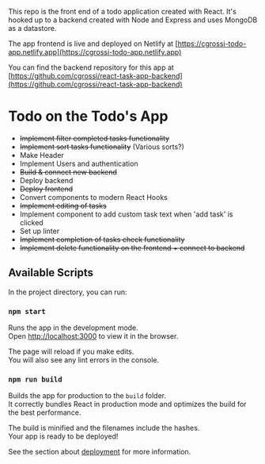 This repo is the front end of a todo application created with React. It's hooked up to a backend created with Node and Express and uses MongoDB as a datastore.

The app frontend is live and deployed on Netlify at [https://cgrossi-todo-app.netlify.app](https://cgrossi-todo-app.netlify.app)

You can find the backend repository for this app at [https://github.com/cgrossi/react-task-app-backend](https://github.com/cgrossi/react-task-app-backend)

# Todo on the Todo's App
- ~~Implement filter completed tasks functionality~~
- ~~Implement sort tasks functionality~~ (Various sorts?)
- Make Header
- Implement Users and authentication
- ~~Build & connect new backend~~
- Deploy backend
- ~~Deploy frontend~~
- Convert components to modern React Hooks
- ~~Implement editing of tasks~~
- Implement component to add custom task text when 'add task' is clicked
- Set up linter
- ~~Implement completion of tasks check functionality~~
- ~~Implement delete functionality on the frontend + connect to backend~~


## Available Scripts

In the project directory, you can run:

### `npm start`

Runs the app in the development mode.<br>
Open [http://localhost:3000](http://localhost:3000) to view it in the browser.

The page will reload if you make edits.<br>
You will also see any lint errors in the console.


### `npm run build`

Builds the app for production to the `build` folder.<br>
It correctly bundles React in production mode and optimizes the build for the best performance.

The build is minified and the filenames include the hashes.<br>
Your app is ready to be deployed!

See the section about [deployment](https://facebook.github.io/create-react-app/docs/deployment) for more information.

